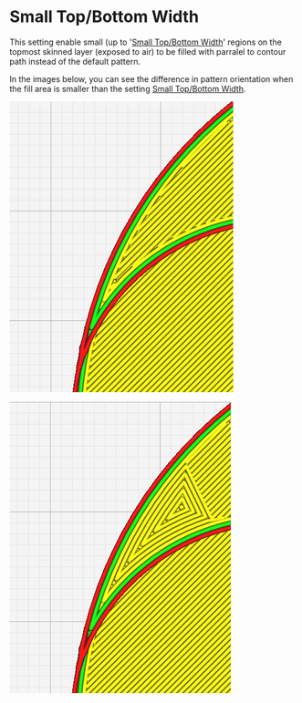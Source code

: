 Small Top/Bottom Width
====
This setting enable small (up to '[Small Top/Bottom Width](small_skin_width.md)' regions on the topmost skinned layer (exposed to air) to be filled with parralel to contour path instead of the default pattern.

In the images below, you can see the difference in pattern orientation when the fill area is smaller than the setting [Small Top/Bottom Width](small_skin_width.md).

![small top/bottom width off](../images/small_top_bottom_width_off.png)

![small top/bottom width off](../images/small_top_bottom_width_on.png)
